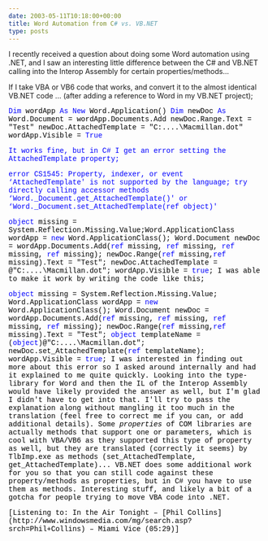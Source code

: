 ```yaml
---
date: 2003-05-11T10:18:00+00:00
title: Word Automation from C# vs. VB.NET
type: posts
---
```

I recently received a question about doing some Word automation using .NET, and I saw an interesting little difference between the C# and VB.NET calling into the Interop Assembly for certain properties/methods...

If I take VBA or VB6 code that works, and convert it to the almost identical VB.NET code ... (after adding a reference to Word in my VB.NET project);

<font color="#000000"><font face="Courier New"><font color="#0000ff">Dim <font color="#000000">wordApp <font color="#0000ff">As New <font color="#000000">Word.Application() <font color="#0000ff">Dim <font color="#000000">newDoc <font color="#0000ff">As <font face="Courier New"><font color="#000000">Word.Document = wordApp.Documents.Add newDoc.Range.Text = "Test" newDoc.AttachedTemplate = "C:\....\Macmillan.dot" wordApp.Visible = <font color="#0000ff">True

<font color="#0000ff">
It works fine, but in C# I get an error setting the AttachedTemplate property;

error CS1545: Property, indexer, or event &#8216;AttachedTemplate' is not supported by the language; try directly calling accessor methods &#8216;Word.\_Document.get\_AttachedTemplate()' or &#8216;Word.\_Document.set\_AttachedTemplate(ref object)'

<font color="#000000"><font face="Courier New" color="#0000ff">object <font face="Courier New"><font color="#000000">missing = System.Reflection.Missing.Value;Word.ApplicationClass wordApp = <font color="#0000ff">new <font face="Courier New"><font color="#000000">Word.ApplicationClass(); Word.Document newDoc = wordApp.Documents.Add(<font color="#0000ff">ref <font color="#000000">missing, <font color="#0000ff">ref <font color="#000000">missing, <font color="#0000ff">ref <font color="#000000">missing, <font color="#0000ff">ref <font face="Courier New"><font color="#000000">missing); newDoc.Range(<font color="#0000ff">ref <font color="#000000">missing,<font color="#0000ff">ref <font face="Courier New"><font color="#000000">missing).Text = "Test"; newDoc.AttachedTemplate =  @"C:\....\Macmillan.dot"; wordApp.Visible = <font color="#0000ff">true<font color="#000000">;
I was able to make it work by writing the code like this;

<font color="#000000"><font face="Courier New" color="#0000ff">object <font face="Courier New"><font color="#000000">missing = System.Reflection.Missing.Value; Word.ApplicationClass wordApp = <font color="#0000ff">new <font face="Courier New"><font color="#000000">Word.ApplicationClass(); Word.Document newDoc = wordApp.Documents.Add(<font color="#0000ff">ref <font color="#000000">missing, <font color="#0000ff">ref <font color="#000000">missing, <font color="#0000ff">ref <font color="#000000">missing, <font color="#0000ff">ref <font color="#000000">missing); newDoc.Range(<font color="#0000ff">ref <font color="#000000">missing,<font color="#0000ff">ref <font color="#000000">missing).Text = "Test"; <font color="#0000ff">object <font color="#000000">templateName = (<font color="#0000ff">object<font face="Courier New"><font color="#000000">)@"C:\....\Macmillan.dot"; newDoc.set_AttachedTemplate(<font color="#0000ff">ref <font face="Courier New"><font color="#000000">templateName); wordApp.Visible = <font color="#0000ff">true<font color="#000000">;
I was interested in finding out more about this error so I asked around internally and had it explained to me quite quickly. Looking into the type-library for Word and then the IL of the Interop Assembly would have likely provided the answer as well, but I'm glad I didn't have to get into that. I'll try to pass the explanation along without mangling it too much in the translation (feel free to correct me if you can, or add additional details). Some _properties_ of COM libraries are actually methods that support one or parameters, which is cool with VBA/VB6 as they supported this type of property as well, but they are translated (correctly it seems) by TlbImp.exe as methods (set\_AttachedTemplate, get\_AttachedTemplate)... VB.NET does some additional work for you so that you can still code against these property/methods as properties, but in C# you have to use them as methods. Interesting stuff, and likely a bit of a gotcha for people trying to move VBA code into .NET.

<div class="media">
  [Listening to: In the Air Tonight &#8211; [Phil Collins](http://www.windowsmedia.com/mg/search.asp?srch=Phil+Collins) &#8211; Miami Vice (05:29)]
</div>
